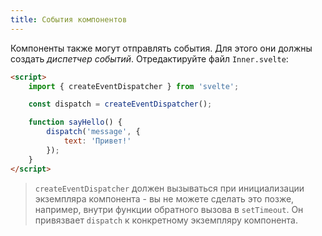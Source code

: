 ```yaml
---
title: События компонентов
---
```


Компоненты также могут отправлять события. Для этого они должны создать *диспетчер событий*. Отредактируйте файл `Inner.svelte`:

```html
<script>
	import { createEventDispatcher } from 'svelte';

	const dispatch = createEventDispatcher();

	function sayHello() {
		dispatch('message', {
			text: 'Привет!'
		});
	}
</script>
```

> `createEventDispatcher` должен вызываться при инициализации экземпляра компонента - вы не можете сделать это позже, например, внутри функции обратного вызова в `setTimeout`. Он привязвает `dispatch` к конкретному экземпляру компонента.